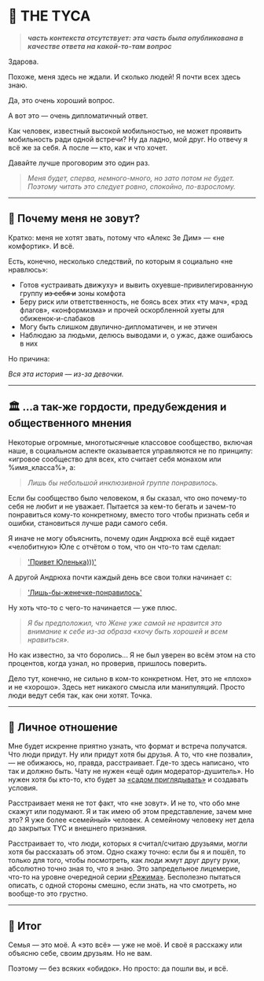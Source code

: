 # 📝 THE TYCA

> ***часть контекста отсутствует: эта часть была опубликована в качестве ответа на какой-то-там вопрос***


Здарова.

Похоже, меня здесь не ждали. И сколько людей! Я почти всех здесь знаю.

Да, это очень хороший вопрос.

А вот это — очень дипломатичный ответ.

Как человек, известный высокой мобильностью, не может проявить мобильность ради одной встречи? Ну да ладно, мой друг. Но отвечу я всё же за себя. А после — кто, как и что хочет.

Давайте лучше проговорим это один раз.

> *Меня будет, сперва, немного-много, но зато потом не будет. Поэтому читать это следует ровно, спокойно, по-взрослому.*

---

## 🤔 Почему меня не зовут?

Кратко: меня не хотят звать, потому что «Алекс Зе Дим» — «не комфортик». И всё.

Есть, конечно, несколько следствий, по которым я социально «не нравлюсь»:

- Готов «устраивать движуху» и вывить охуевше-привилегированную группу ~~из себя и~~ зоны комфота
- Беру риск или ответственность, не боясь всех этих «ту мач», «рэд флагов», «конформизма» и прочей оскорбленной хуеты для обиженок-и-слабаков
- Могу быть слишком двулично-дипломатичен, и не этичен
- Наблюдаю за людьми, делюсь выводами и, о ужас, даже ошибаюсь в них

Но причина:

*Вся эта история — из-за девочки.*

---

## 🏛️ ...а так-же гордости, предубеждения и общественного мнения

Некоторые огромные, многотысячные классовое сообщество, включая наше, в социальном аспекте оказывается управляются не по принципу: «игровое сообщество для всех, кто считает себя монахом или %имя_класса%», а:

> *Лишь бы небольшой инклюзивной группе понравилось.*

Если бы сообщество было человеком, я бы сказал, что оно почему-то себя не любит и не уважает. Пытается за кем-то бегать и зачем-то понравиться кому-то конкретному, вместо того чтобы признать себя и ошибки, становиться лучше ради самого себя.

Я иначе не могу объяснить, почему один Андрюха всё ещё кидает «челобитную» Юле с отчётом о том, что он что-то там сделал:

> ['Привет Юленька)))'](https://discord.com/channels/217529277489479681/217532087001939969/1214925862798102580)

А другой Андрюха почти каждый день все свои толки начинает с:

> ['Лишь-бы-женечке-понравилось'](https://discord.com/channels/217529277489479681/217532087001939969/1214423061546409994)

Ну хоть что-то с чего-то начинается — уже плюс.

> *Я бы предположил, что Жене уже самой не нравится это внимание к себе из-за образа «хочу быть хорошей и всем нравиться».*

Но как известно, за что боролись... Я не был уверен во всём этом на сто процентов, когда узнал, но проверив, пришлось поверить.

Дело тут, конечно, не сильно в ком-то конкретном. Нет, это не «плохо» и не «хорошо». Здесь нет никакого смысла или манипуляций. Просто люди ведут себя так, как они хотят. Точка.

---

## 💬 Личное отношение

Мне будет искренне приятно узнать, что формат и встреча получатся. Что люди придут. Ну или придут хотя бы друзья. А то, что «не позвали», — не обижаюсь, но, правда, расстраивает. Где-то здесь написано, что так и должно быть. Чату не нужен «ещё один модератор-душитель». Но нужен хотя бы кто-то, кто будет за [«садом приглядывать»](https://2no.co/2Z8BA4) и создавать условия.

Расстраивает меня не тот факт, что «не зовут». И не то, что обо мне скажут или подумают. Я и так имею об этом представление, зачем мне это? Я уже более «семейный» человек. А семейному человеку нет дела до закрытых TYC и внешнего признания.

Расстраивает то, что люди, которых я считал/считаю друзьями, могли хотя бы рассказать об этом. Одно скажу точно: если бы я и пошёл, то только для того, чтобы посмотреть, как люди жмут друг другу руки, абсолютно точно зная то, что я знаю. Это запредельное лицемерие, что-то на уровне очередной серии [«Режима»](https://www.youtube.com/watch?v=jaDdT6yrvwk). Бесполезно пытаться описать, с одной стороны смешно, если знать, на что смотреть, но вообще-то это грустно.

---

## 💝 Итог

Семья — это моё. А «это всё» — уже не моё. И своё я расскажу или объясню себе, своим друзьям. Но не вам.

Поэтому — без всяких «обидок». Но просто: да пошли вы, и всё.

